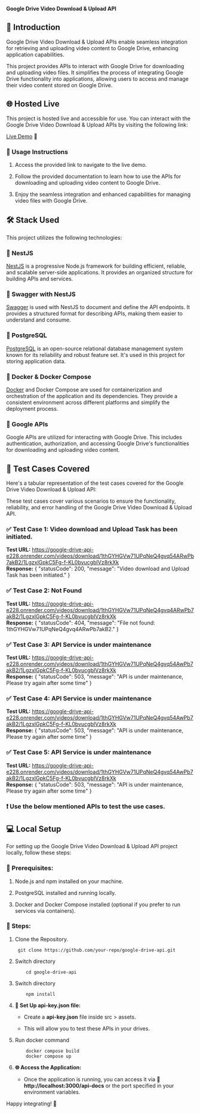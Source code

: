 **Google Drive Video Download & Upload API**

📝 Introduction
------------

Google Drive Video Download & Upload APIs enable seamless integration for retrieving and uploading video content to Google Drive, enhancing application capabilities.

This project provides APIs to interact with Google Drive for downloading and uploading video files. It simplifies the process of integrating Google Drive functionality into applications, allowing users to access and manage their video content stored on Google Drive.


🌐 Hosted Live
-----------

This project is hosted live and accessible for use. You can interact with the Google Drive Video Download & Upload APIs by visiting the following link:

[Live Demo](https://google-drive-api-e228.onrender.com/api-docs) 🚀

### 📝 Usage Instructions

1.  Access the provided link to navigate to the live demo.
    
2.  Follow the provided documentation to learn how to use the APIs for downloading and uploading video content to Google Drive.
    
3.  Enjoy the seamless integration and enhanced capabilities for managing video files with Google Drive.



🛠️ Stack Used
----------

This project utilizes the following technologies:

### 📌 NestJS 

[NestJS](https://nestjs.com/) is a progressive Node.js framework for building efficient, reliable, and scalable server-side applications. It provides an organized structure for building APIs and services.

### 📌 Swagger with NestJS

[Swagger](https://swagger.io/) is used with NestJS to document and define the API endpoints. It provides a structured format for describing APIs, making them easier to understand and consume.

### 📌 PostgreSQL

[PostgreSQL](https://www.postgresql.org/) is an open-source relational database management system known for its reliability and robust feature set. It's used in this project for storing application data.

### 📌 Docker & Docker Compose

[Docker](https://www.docker.com/) and Docker Compose are used for containerization and orchestration of the application and its dependencies. They provide a consistent environment across different platforms and simplify the deployment process.

### 📌 Google APIs

Google APIs are utilized for interacting with Google Drive. This includes authentication, authorization, and accessing Google Drive's functionalities for downloading and uploading video content.


🧪 Test Cases Covered
----------
Here's a tabular representation of the test cases covered for the Google Drive Video Download & Upload API:


These test cases cover various scenarios to ensure the functionality, reliability, and error handling of the Google Drive Video Download & Upload API.

### ✅ Test Case 1: Video download and Upload Task has been initiated.

**Test URL:** https://google-drive-api-e228.onrender.com/videos/download/1thGYHGVw71UPqNeQ4gvq54ARwPb7akB2/1LgzxlGpkC5Fg-f-KL0bvucgbIVz8rkXk
<br>
**Response:** {
                "statusCode": 200,
                "message": "Video download and Upload Task has been initiated."
              }


### ✅ Test Case 2: Not Found

**Test URL:** https://google-drive-api-e228.onrender.com/videos/download/1thGYHGVw71UPqNeQ4gvq4ARwPb7akB2/1LgzxlGpkC5Fg-f-KL0bvucgbIVz8rkXk
<br>
**Response:** {
  "statusCode": 404,
  "message": "File not found: 1thGYHGVw71UPqNeQ4gvq4ARwPb7akB2."
}


### ✅ Test Case 3: API Service is under maintenance

**Test URL:** https://google-drive-api-e228.onrender.com/videos/download/1thGYHGVw71UPqNeQ4gvq54AwPb7akB2/1LgzxlGpkC5Fg-f-KL0bvucgbIVz8rkXk
<br>
**Response:** {
                "statusCode": 503,
                "message": "API is under maintenance, Please try again after some time"
              }

### ✅ Test Case 4: API Service is under maintenance

**Test URL:** https://google-drive-api-e228.onrender.com/videos/download/1thGYHGVw71UPqNeQ4gvq54AwPb7akB2/1LgzxlGpkC5Fg-f-KL0bvucgbIVz8rkXk
<br>
**Response:** {
                "statusCode": 503,
                "message": "API is under maintenance, Please try again after some time"
              }


### ✅ Test Case 5: API Service is under maintenance

**Test URL:** https://google-drive-api-e228.onrender.com/videos/download/1thGYHGVw71UPqNeQ4gvq54AwPb7akB2/1LgzxlGpkC5Fg-f-KL0bvucgbIVz8rkXk
<br>
**Response:** {
                "statusCode": 503,
                "message": "API is under maintenance, Please try again after some time"
              }


### ❗ Use the below mentioned APIs to test the use cases.


💻 Local Setup
----------

For setting up the Google Drive Video Download & Upload API project locally, follow these steps:

### 📝 Prerequisites:

1.  Node.js and npm installed on your machine.
    
2.  PostgreSQL installed and running locally.
    
3.  Docker and Docker Compose installed (optional if you prefer to run services via containers).
    

### 📝 Steps:

1. Clone the Repository.
    ```
     git clone https://github.com/your-repo/google-drive-api.git 
    ``` 
    
2.  Switch directory
    ```
        cd google-drive-api
    ``` 
    
3.  Switch directory
    ```
        npm install
    ``` 
    
4.  **🔑 Set Up api-key.json file:**
    
    *   Create a **api-key.json** file inside src > assets.
        
    *   This will allow you to test these APIs in your drives.
        
5.  Run docker command
    ```
        docker compose build
        docker compose up
    ``` 
    
6.  **🌐 Access the Application:**
    
    *   Once the application is running, you can access it via **🚀 http://localhost:3000/api-docs** or the port specified in your environment variables.


Happy integrating! 🚀